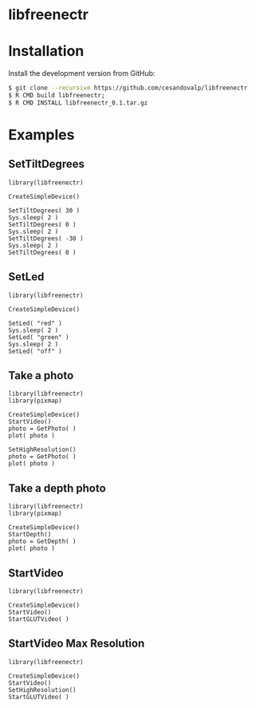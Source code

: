 # libfreenectr

# Installation

Install the development version from GitHub:

```sh
$ git clone --recursive https://github.com/cesandovalp/libfreenectr
$ R CMD build libfreenectr;
$ R CMD INSTALL libfreenectr_0.1.tar.gz
```

# Examples

## SetTiltDegrees
```{r}
library(libfreenectr)

CreateSimpleDevice()

SetTiltDegrees( 30 )
Sys.sleep( 2 )
SetTiltDegrees( 0 )
Sys.sleep( 2 )
SetTiltDegrees( -30 )
Sys.sleep( 2 )
SetTiltDegrees( 0 )

```

## SetLed
```{r}
library(libfreenectr)

CreateSimpleDevice()

SetLed( "red" )
Sys.sleep( 2 )
SetLed( "green" )
Sys.sleep( 2 )
SetLed( "off" )

```

## Take a photo
```{r}
library(libfreenectr)
library(pixmap)

CreateSimpleDevice()
StartVideo()
photo = GetPhoto( )
plot( photo )

SetHighResolution()
photo = GetPhoto( )
plot( photo )

```

## Take a depth photo
```{r}
library(libfreenectr)
library(pixmap)

CreateSimpleDevice()
StartDepth()
photo = GetDepth( )
plot( photo )

```

## StartVideo
```{r}
library(libfreenectr)

CreateSimpleDevice()
StartVideo()
StartGLUTVideo( )

```

## StartVideo Max Resolution
```{r}
library(libfreenectr)

CreateSimpleDevice()
StartVideo()
SetHighResolution()
StartGLUTVideo( )

```
